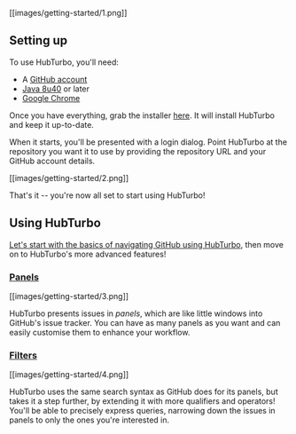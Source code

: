 [[images/getting-started/1.png]]

Setting up
---
To use HubTurbo, you'll need:

- A [GitHub account](https://github.com/login)
- [Java 8u40](http://www.oracle.com/technetwork/java/javase/downloads/index.html) or later
- [Google Chrome](http://www.google.com/chrome/)

Once you have everything, grab the installer [here](https://github.com/HubTurbo/AutoUpdater/releases/download/V0.9.0/HubTurbo.jar). It will install HubTurbo and keep it up-to-date.

When it starts, you'll be presented with a login dialog. Point HubTurbo at the repository you want it to use by providing the repository URL and your GitHub account details.

[[images/getting-started/2.png]]

That's it -- you're now all set to start using HubTurbo!

Using HubTurbo
---
[Let's start with the basics of navigating GitHub using HubTurbo](https://github.com/HubTurbo/HubTurbo/wiki/UI-Basics), then move on to HubTurbo's more advanced features!

### [Panels](https://github.com/HubTurbo/HubTurbo/wiki/Working-with-Panels)

[[images/getting-started/3.png]]

HubTurbo presents issues in *panels*, which are like little windows into GitHub's issue tracker. You can have as many panels as you want and can easily customise them to enhance your workflow.

### [Filters](https://github.com/HubTurbo/HubTurbo/wiki/Filtering-Issues)

[[images/getting-started/4.png]]

HubTurbo uses the same search syntax as GitHub does for its panels, but takes it a step further, by extending it with more qualifiers and operators! You'll be able to precisely express queries, narrowing down the issues in panels to only the ones you're interested in.